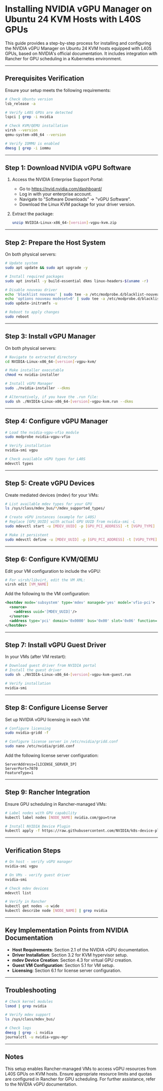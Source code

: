 # Installing NVIDIA vGPU Manager on Ubuntu 24 KVM Hosts with L40S GPUs

This guide provides a step-by-step process for installing and configuring the NVIDIA vGPU Manager on Ubuntu 24 KVM hosts equipped with L40S GPUs, based on NVIDIA's official documentation. It includes integration with Rancher for GPU scheduling in a Kubernetes environment.

---

## Prerequisites Verification

Ensure your setup meets the following requirements:

```bash
# Check Ubuntu version
lsb_release -a

# Verify L40S GPUs are detected
lspci | grep -i nvidia

# Check KVM/QEMU installation
virsh --version
qemu-system-x86_64 --version

# Verify IOMMU is enabled
dmesg | grep -i iommu
```

---

## Step 1: Download NVIDIA vGPU Software

1. Access the NVIDIA Enterprise Support Portal:
   - Go to https://nvid.nvidia.com/dashboard/
   - Log in with your enterprise account.
   - Navigate to "Software Downloads" → "vGPU Software".
   - Download the Linux KVM package for your driver version.

2. Extract the package:
   ```bash
   unzip NVIDIA-Linux-x86_64-[version]-vgpu-kvm.zip
   ```

---

## Step 2: Prepare the Host System

On both physical servers:

```bash
# Update system
sudo apt update && sudo apt upgrade -y

# Install required packages
sudo apt install -y build-essential dkms linux-headers-$(uname -r)

# Disable nouveau driver
echo 'blacklist nouveau' | sudo tee -a /etc/modprobe.d/blacklist-nouveau.conf
echo 'options nouveau modeset=0' | sudo tee -a /etc/modprobe.d/blacklist-nouveau.conf
sudo update-initramfs -u

# Reboot to apply changes
sudo reboot
```

---

## Step 3: Install vGPU Manager

On both physical servers:

```bash
# Navigate to extracted directory
cd NVIDIA-Linux-x86_64-[version]-vgpu-kvm/

# Make installer executable
chmod +x nvidia-installer

# Install vGPU Manager
sudo ./nvidia-installer --dkms

# Alternatively, if you have the .run file:
sudo sh ./NVIDIA-Linux-x86_64-[version]-vgpu-kvm.run --dkms
```

---

## Step 4: Configure vGPU Manager

```bash
# Load the nvidia-vgpu-vfio module
sudo modprobe nvidia-vgpu-vfio

# Verify installation
nvidia-smi vgpu

# Check available vGPU types for L40S
mdevctl types
```

---

## Step 5: Create vGPU Devices

Create mediated devices (mdev) for your VMs:

```bash
# List available mdev types for your GPU
ls /sys/class/mdev_bus/*/mdev_supported_types/

# Create vGPU instances (example for L40S)
# Replace [GPU_UUID] with actual GPU UUID from nvidia-smi -L
sudo mdevctl start -u [MDEV_UUID] -p [GPU_PCI_ADDRESS] -t [VGPU_TYPE]

# Make it persistent
sudo mdevctl define -u [MDEV_UUID] -p [GPU_PCI_ADDRESS] -t [VGPU_TYPE]
```

---

## Step 6: Configure KVM/QEMU

Edit your VM configuration to include the vGPU:

```bash
# For virsh/libvirt, edit the VM XML:
virsh edit [VM_NAME]
```

Add the following to the VM configuration:

```xml
<hostdev mode='subsystem' type='mdev' managed='yes' model='vfio-pci'>
  <source>
    <address uuid='[MDEV_UUID]'/>
  </source>
  <address type='pci' domain='0x0000' bus='0x00' slot='0x06' function='0x0'/>
</hostdev>
```

---

## Step 7: Install vGPU Guest Driver

In your VMs (after VM restart):

```bash
# Download guest driver from NVIDIA portal
# Install the guest driver
sudo sh ./NVIDIA-Linux-x86_64-[version]-vgpu-kvm-guest.run

# Verify installation
nvidia-smi
```

---

## Step 8: Configure License Server

Set up NVIDIA vGPU licensing in each VM:

```bash
# Configure licensing
sudo nvidia-gridd -f

# Configure license server in /etc/nvidia/gridd.conf
sudo nano /etc/nvidia/gridd.conf
```

Add the following license server configuration:

```
ServerAddress=[LICENSE_SERVER_IP]
ServerPort=7070
FeatureType=1
```

---

## Step 9: Rancher Integration

Ensure GPU scheduling in Rancher-managed VMs:

```bash
# Label nodes with GPU capability
kubectl label nodes [NODE_NAME] nvidia.com/gpu=true

# Install NVIDIA Device Plugin
kubectl apply -f https://raw.githubusercontent.com/NVIDIA/k8s-device-plugin/master/nvidia-device-plugin.yml
```

---

## Verification Steps

```bash
# On host - verify vGPU manager
nvidia-smi vgpu

# On VMs - verify guest driver
nvidia-smi

# Check mdev devices
mdevctl list

# Verify in Rancher
kubectl get nodes -o wide
kubectl describe node [NODE_NAME] | grep nvidia
```

---

## Key Implementation Points from NVIDIA Documentation

- **Host Requirements**: Section 2.1 of the NVIDIA vGPU documentation.
- **Driver Installation**: Section 3.2 for KVM hypervisor setup.
- **mdev Device Creation**: Section 4.3 for virtual GPU creation.
- **Guest VM Configuration**: Section 5.1 for VM setup.
- **Licensing**: Section 6.1 for license server configuration.

---

## Troubleshooting

```bash
# Check kernel modules
lsmod | grep nvidia

# Verify mdev support
ls /sys/class/mdev_bus/

# Check logs
dmesg | grep -i nvidia
journalctl -u nvidia-vgpu-mgr
```

---

## Notes

This setup enables Rancher-managed VMs to access vGPU resources from L40S GPUs on KVM hosts. Ensure appropriate resource limits and quotas are configured in Rancher for GPU scheduling. For further assistance, refer to the NVIDIA vGPU documentation.